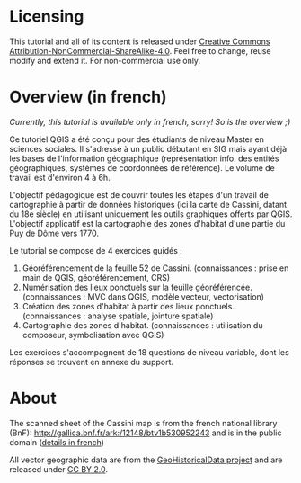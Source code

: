 # Licensing

This tutorial and all of its content is released under [Creative Commons Attribution-NonCommercial-ShareAlike-4.0](https://creativecommons.org/licenses/by-nc-sa/4.0/).
Feel free to change, reuse modify and extend it.
For non-commercial use only.

# Overview (in french)
*Currently, this tutorial is available only in french, sorry! So is the overview ;)*

Ce tutoriel QGIS a été conçu pour des étudiants de niveau Master en sciences sociales. Il s'adresse à un public débutant en SIG mais ayant déjà les bases de l'information géographique (représentation info. des entités géographiques, systèmes de coordonnées de référence). Le volume de travail est d'environ 4 à 6h.

L'objectif pédagogique est de couvrir toutes les étapes d'un travail de cartographie à partir de données historiques (ici la carte de Cassini, datant du 18e siècle) en utilisant uniquement les outils graphiques offerts par QGIS.
L'objectif applicatif est la cartographie des zones d'habitat d'une partie du Puy de Dôme vers 1770.

Le tutorial se compose de 4 exercices guidés :
1. Géoréférencement de la feuille 52 de Cassini. (connaissances : prise en main de QGIS, géoréférencement, CRS)
1. Numérisation des lieux ponctuels sur la feuille géoréférencée. (connaissances : MVC dans QGIS, modèle vecteur, vectorisation)
1. Création des zones d'habitat à partir des lieux ponctuels. (connaissances : analyse spatiale, jointure spatiale)
1. Cartographie des zones d'habitat. (connaissances : utilisation du composeur, symbolisation avec QGIS)

Les exercices s'accompagnent de 18 questions de niveau variable, dont les réponses se trouvent en annexe du support.

# About

The scanned sheet of the Cassini map is from the french national library (BnF): http://gallica.bnf.fr/ark:/12148/btv1b530952243 and is in the public domain ([details in french](http://www.bnf.fr/fr/professionnels/anx_recuperation_donnees/a.ouverture_donnees_bnf.html))

All vector geographic data are from the [GeoHistoricalData project](http://geohistoricaldadata.org) and are released under [CC BY 2.0](https://creativecommons.org/licenses/by/2.0/fr/). 
